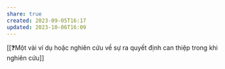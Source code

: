```yaml
---
share: true
created: 2023-09-05T16:17
updated: 2023-10-06T16:09
---
```

[[❓Một vài ví dụ hoặc nghiên cứu về sự ra quyết định can thiệp trong khi nghiên cứu]]
